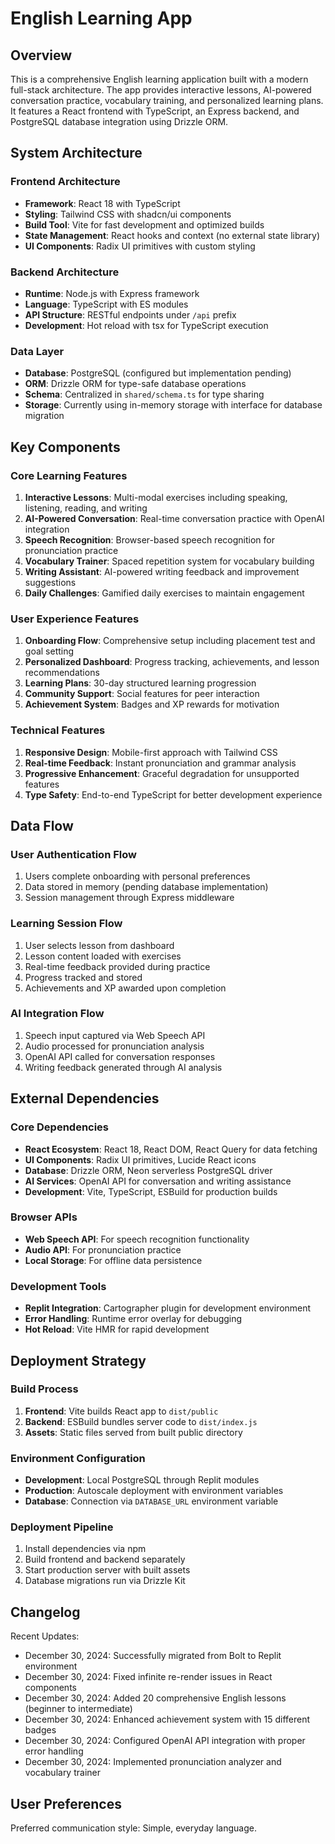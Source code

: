# English Learning App

## Overview

This is a comprehensive English learning application built with a modern full-stack architecture. The app provides interactive lessons, AI-powered conversation practice, vocabulary training, and personalized learning plans. It features a React frontend with TypeScript, an Express backend, and PostgreSQL database integration using Drizzle ORM.

## System Architecture

### Frontend Architecture
- **Framework**: React 18 with TypeScript
- **Styling**: Tailwind CSS with shadcn/ui components
- **Build Tool**: Vite for fast development and optimized builds
- **State Management**: React hooks and context (no external state library)
- **UI Components**: Radix UI primitives with custom styling

### Backend Architecture
- **Runtime**: Node.js with Express framework
- **Language**: TypeScript with ES modules
- **API Structure**: RESTful endpoints under `/api` prefix
- **Development**: Hot reload with tsx for TypeScript execution

### Data Layer
- **Database**: PostgreSQL (configured but implementation pending)
- **ORM**: Drizzle ORM for type-safe database operations
- **Schema**: Centralized in `shared/schema.ts` for type sharing
- **Storage**: Currently using in-memory storage with interface for database migration

## Key Components

### Core Learning Features
1. **Interactive Lessons**: Multi-modal exercises including speaking, listening, reading, and writing
2. **AI-Powered Conversation**: Real-time conversation practice with OpenAI integration
3. **Speech Recognition**: Browser-based speech recognition for pronunciation practice
4. **Vocabulary Trainer**: Spaced repetition system for vocabulary building
5. **Writing Assistant**: AI-powered writing feedback and improvement suggestions
6. **Daily Challenges**: Gamified daily exercises to maintain engagement

### User Experience Features
1. **Onboarding Flow**: Comprehensive setup including placement test and goal setting
2. **Personalized Dashboard**: Progress tracking, achievements, and lesson recommendations
3. **Learning Plans**: 30-day structured learning progression
4. **Community Support**: Social features for peer interaction
5. **Achievement System**: Badges and XP rewards for motivation

### Technical Features
1. **Responsive Design**: Mobile-first approach with Tailwind CSS
2. **Real-time Feedback**: Instant pronunciation and grammar analysis
3. **Progressive Enhancement**: Graceful degradation for unsupported features
4. **Type Safety**: End-to-end TypeScript for better development experience

## Data Flow

### User Authentication Flow
1. Users complete onboarding with personal preferences
2. Data stored in memory (pending database implementation)
3. Session management through Express middleware

### Learning Session Flow
1. User selects lesson from dashboard
2. Lesson content loaded with exercises
3. Real-time feedback provided during practice
4. Progress tracked and stored
5. Achievements and XP awarded upon completion

### AI Integration Flow
1. Speech input captured via Web Speech API
2. Audio processed for pronunciation analysis
3. OpenAI API called for conversation responses
4. Writing feedback generated through AI analysis

## External Dependencies

### Core Dependencies
- **React Ecosystem**: React 18, React DOM, React Query for data fetching
- **UI Components**: Radix UI primitives, Lucide React icons
- **Database**: Drizzle ORM, Neon serverless PostgreSQL driver
- **AI Services**: OpenAI API for conversation and writing assistance
- **Development**: Vite, TypeScript, ESBuild for production builds

### Browser APIs
- **Web Speech API**: For speech recognition functionality
- **Audio API**: For pronunciation practice
- **Local Storage**: For offline data persistence

### Development Tools
- **Replit Integration**: Cartographer plugin for development environment
- **Error Handling**: Runtime error overlay for debugging
- **Hot Reload**: Vite HMR for rapid development

## Deployment Strategy

### Build Process
1. **Frontend**: Vite builds React app to `dist/public`
2. **Backend**: ESBuild bundles server code to `dist/index.js`
3. **Assets**: Static files served from built public directory

### Environment Configuration
- **Development**: Local PostgreSQL through Replit modules
- **Production**: Autoscale deployment with environment variables
- **Database**: Connection via `DATABASE_URL` environment variable

### Deployment Pipeline
1. Install dependencies via npm
2. Build frontend and backend separately
3. Start production server with built assets
4. Database migrations run via Drizzle Kit

## Changelog

Recent Updates:
- December 30, 2024: Successfully migrated from Bolt to Replit environment
- December 30, 2024: Fixed infinite re-render issues in React components  
- December 30, 2024: Added 20 comprehensive English lessons (beginner to intermediate)
- December 30, 2024: Enhanced achievement system with 15 different badges
- December 30, 2024: Configured OpenAI API integration with proper error handling
- December 30, 2024: Implemented pronunciation analyzer and vocabulary trainer

## User Preferences

Preferred communication style: Simple, everyday language.